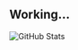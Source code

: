 ## Working...

![GitHub Stats](https://github-readme-stats.vercel.app/api?username=TheJNXx&show_icons=true&theme=catppuccin_mocha)
